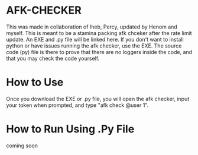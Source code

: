 # AFK-CHECKER
This was made in collaboration of Iheb, Percy, updated by Henom and myself. This is meant to be a stamina packing afk chceker after the rate limit update. An EXE and .py file will be linked here. If you don't want to install python or have issues running the afk checker, use the EXE. The source code (py) file is there to prove that there are no loggers inside the code, and that you may check the code yourself. 

# How to Use
Once you download the EXE or .py file, you will open the afk checker, input your token when prompted, and type "afk check @user 1".

# How to Run Using .Py File
coming soon
